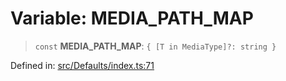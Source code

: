 # Variable: MEDIA\_PATH\_MAP

> `const` **MEDIA\_PATH\_MAP**: `{ [T in MediaType]?: string }`

Defined in: [src/Defaults/index.ts:71](https://github.com/Fokusdotid/Baileys/blob/f4c7971f59af0b012f8de667e7a21ae12f7bbf19/src/Defaults/index.ts#L71)
